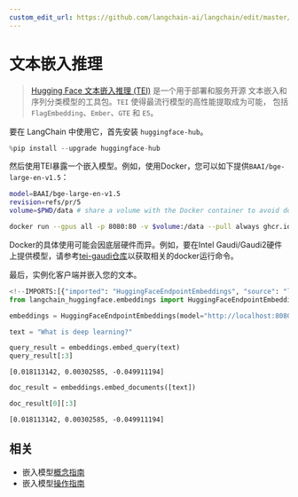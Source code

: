 ```yaml
---
custom_edit_url: https://github.com/langchain-ai/langchain/edit/master/docs/docs/integrations/text_embedding/text_embeddings_inference.ipynb
---
```

# 文本嵌入推理

> [Hugging Face 文本嵌入推理 (TEI)](https://huggingface.co/docs/text-embeddings-inference/index) 是一个用于部署和服务开源
> 文本嵌入和序列分类模型的工具包。`TEI` 使得最流行模型的高性能提取成为可能，
> 包括 `FlagEmbedding`、`Ember`、`GTE` 和 `E5`。

要在 LangChain 中使用它，首先安装 `huggingface-hub`。


```python
%pip install --upgrade huggingface-hub
```

然后使用TEI暴露一个嵌入模型。例如，使用Docker，您可以如下提供`BAAI/bge-large-en-v1.5`：

```bash
model=BAAI/bge-large-en-v1.5
revision=refs/pr/5
volume=$PWD/data # share a volume with the Docker container to avoid downloading weights every run

docker run --gpus all -p 8080:80 -v $volume:/data --pull always ghcr.io/huggingface/text-embeddings-inference:0.6 --model-id $model --revision $revision
```

Docker的具体使用可能会因底层硬件而异。例如，要在Intel Gaudi/Gaudi2硬件上提供模型，请参考[tei-gaudi仓库](https://github.com/huggingface/tei-gaudi)以获取相关的docker运行命令。

最后，实例化客户端并嵌入您的文本。


```python
<!--IMPORTS:[{"imported": "HuggingFaceEndpointEmbeddings", "source": "langchain_huggingface.embeddings", "docs": "https://python.langchain.com/api_reference/huggingface/embeddings/langchain_huggingface.embeddings.huggingface_endpoint.HuggingFaceEndpointEmbeddings.html", "title": "Text Embeddings Inference"}]-->
from langchain_huggingface.embeddings import HuggingFaceEndpointEmbeddings
```


```python
embeddings = HuggingFaceEndpointEmbeddings(model="http://localhost:8080")
```


```python
text = "What is deep learning?"
```


```python
query_result = embeddings.embed_query(text)
query_result[:3]
```



```output
[0.018113142, 0.00302585, -0.049911194]
```



```python
doc_result = embeddings.embed_documents([text])
```


```python
doc_result[0][:3]
```



```output
[0.018113142, 0.00302585, -0.049911194]
```



## 相关

- 嵌入模型[概念指南](/docs/concepts/#embedding-models)
- 嵌入模型[操作指南](/docs/how_to/#embedding-models)
